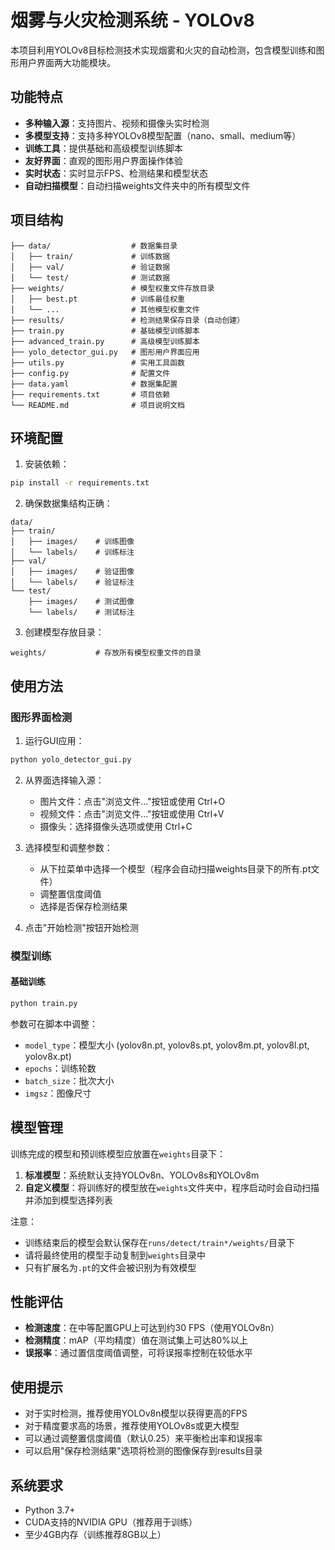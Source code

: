 # 烟雾与火灾检测系统 - YOLOv8

本项目利用YOLOv8目标检测技术实现烟雾和火灾的自动检测，包含模型训练和图形用户界面两大功能模块。

## 功能特点

- **多种输入源**：支持图片、视频和摄像头实时检测
- **多模型支持**：支持多种YOLOv8模型配置（nano、small、medium等）
- **训练工具**：提供基础和高级模型训练脚本
- **友好界面**：直观的图形用户界面操作体验
- **实时状态**：实时显示FPS、检测结果和模型状态
- **自动扫描模型**：自动扫描weights文件夹中的所有模型文件

## 项目结构

```
├── data/                  # 数据集目录
│   ├── train/             # 训练数据
│   ├── val/               # 验证数据
│   └── test/              # 测试数据
├── weights/               # 模型权重文件存放目录
│   ├── best.pt            # 训练最佳权重
│   └── ...                # 其他模型权重文件
├── results/               # 检测结果保存目录（自动创建）
├── train.py               # 基础模型训练脚本
├── advanced_train.py      # 高级模型训练脚本
├── yolo_detector_gui.py   # 图形用户界面应用
├── utils.py               # 实用工具函数
├── config.py              # 配置文件
├── data.yaml              # 数据集配置
├── requirements.txt       # 项目依赖
└── README.md              # 项目说明文档
```

## 环境配置

1. 安装依赖：
```bash
pip install -r requirements.txt
```

2. 确保数据集结构正确：
```
data/
├── train/
│   ├── images/    # 训练图像
│   └── labels/    # 训练标注
├── val/
│   ├── images/    # 验证图像
│   └── labels/    # 验证标注
└── test/
    ├── images/    # 测试图像
    └── labels/    # 测试标注
```

3. 创建模型存放目录：
```
weights/           # 存放所有模型权重文件的目录
```

## 使用方法

### 图形界面检测

1. 运行GUI应用：
```bash
python yolo_detector_gui.py
```

2. 从界面选择输入源：
   - 图片文件：点击"浏览文件..."按钮或使用 Ctrl+O
   - 视频文件：点击"浏览文件..."按钮或使用 Ctrl+V
   - 摄像头：选择摄像头选项或使用 Ctrl+C

3. 选择模型和调整参数：
   - 从下拉菜单中选择一个模型（程序会自动扫描weights目录下的所有.pt文件）
   - 调整置信度阈值
   - 选择是否保存检测结果

4. 点击"开始检测"按钮开始检测

### 模型训练

#### 基础训练

```bash
python train.py
```

参数可在脚本中调整：
- `model_type`：模型大小 (yolov8n.pt, yolov8s.pt, yolov8m.pt, yolov8l.pt, yolov8x.pt)
- `epochs`：训练轮数
- `batch_size`：批次大小
- `imgsz`：图像尺寸



## 模型管理

训练完成的模型和预训练模型应放置在`weights`目录下：

1. **标准模型**：系统默认支持YOLOv8n、YOLOv8s和YOLOv8m
2. **自定义模型**：将训练好的模型放在`weights`文件夹中，程序启动时会自动扫描并添加到模型选择列表

注意：
- 训练结束后的模型会默认保存在`runs/detect/train*/weights/`目录下
- 请将最终使用的模型手动复制到`weights`目录中
- 只有扩展名为`.pt`的文件会被识别为有效模型


## 性能评估

- **检测速度**：在中等配置GPU上可达到约30 FPS（使用YOLOv8n）
- **检测精度**：mAP（平均精度）值在测试集上可达80%以上
- **误报率**：通过置信度阈值调整，可将误报率控制在较低水平

## 使用提示

- 对于实时检测，推荐使用YOLOv8n模型以获得更高的FPS
- 对于精度要求高的场景，推荐使用YOLOv8s或更大模型
- 可以通过调整置信度阈值（默认0.25）来平衡检出率和误报率
- 可以启用"保存检测结果"选项将检测的图像保存到results目录

## 系统要求

- Python 3.7+
- CUDA支持的NVIDIA GPU（推荐用于训练）
- 至少4GB内存（训练推荐8GB以上） 